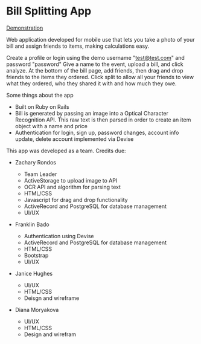 # Bill Splitting App

[Demonstration](https://www.youtube.com/watch?v=MjGFNpOoGWQ)


Web application developed for mobile use that lets you take a photo of your bill and assign friends to items, making calculations easy.

Create a profile or login using the demo username "test@test.com" and password "password"
Give a name to the event, upload a bill, and click analyze.
At the bottom of the bill page, add friends, then drag and drop friends to the items they ordered.
Click split to allow all your friends to view what they ordered, who they shared it with and how much they owe.

Some things about the app

* Built on Ruby on Rails
* Bill is generated by passing an image into a Optical Character Recognition API. This raw text is then parsed in order to create an item object with a name and price
* Authentication for login, sign up, password changes, account info update, delete account implemented via Devise


This app was developed as a team.
Credits due:

* Zachary Rondos
  * Team Leader
  * ActiveStorage to upload image to API
  * OCR API and algorithm for parsing text
  * HTML/CSS
  * Javascript for drag and drop functionality
  * ActiveRecord and PostgreSQL for database management
  * UI/UX
  
* Franklin Bado
  * Authentication using Devise
  * ActiveRecord and PostgreSQL for database management
  * HTML/CSS
  * Bootstrap
  * UI/UX
  
* Janice Hughes
  * UI/UX
  * HTML/CSS
  * Deisgn and wireframe
  
* Diana Moryakova
  * UI/UX
  * HTML/CSS
  * Design and wirefram
  
  
